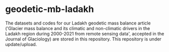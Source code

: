 # geodetic-mb-ladakh
The datasets and codes for our Ladakh geodetic mass balance article ('Glacier mass balance and its climatic and non-climatic drivers in the Ladakh region during 2000-2021 from remote sensing data', accepted in the Journal of Glaciology) are stored in this repository. This repository is under update/upload.
